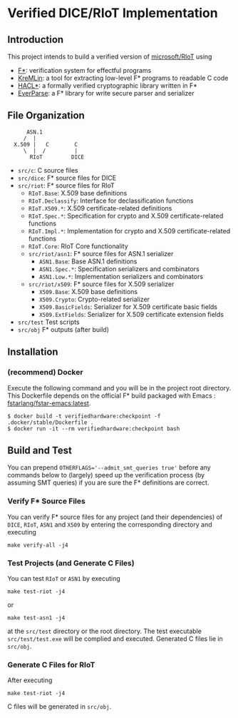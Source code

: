 Verified DICE/RIoT Implementation
======================


Introduction
------------

This project intends to build a verified version of [microsoft/RIoT](https://github.com/microsoft/RIoT) using
- [F*](https://github.com/FStarLang/FStar): verification system for effectful programs
- [KreMLin](https://github.com/FStarLang/kremlin): a tool for extracting low-level F* programs to readable C code
- [HACL*](https://github.com/project-everest/hacl-star): a formally verified cryptographic library written in F*
- [EverParse](https://github.com/project-everest/everparse): a F* library for write secure parser and serializer


File Organization
-----------------

```
      ASN.1
     /  |
  X.509 |   C        C
     \  |  /         |
       RIoT         DICE
```

- `src/c`: C source files
- `src/dice`: F* source files for DICE
- `src/riot`: F* source files for RIoT
  - `RIoT.Base`: X.509 base definitions
  - `RIoT.Declassify`: Interface for declassification functions
  - `RIoT.X509.*`: X.509 certificate-related definitions
  - `RIoT.Spec.*`: Specification for crypto and X.509 certificate-related functions
  - `RIoT.Impl.*`: Implementation for crypto and X.509 certificate-related functions
  - `RIoT.Core`: RIoT Core functionality
  - `src/riot/asn1`: F* source files for ASN.1 serializer
    - `ASN1.Base`: Base ASN.1 definitions
    - `ASN1.Spec.*`: Specification serializers and combinators
    - `ASN1.Low.*`: Implementation serializers and combinators
  - `src/riot/x509`: F* source files for X.509 serializer
    - `X509.Base`: X.509 base definitions
    - `X509.Crypto`:  Crypto-related serializer
    - `X509.BasicFields`: Serializer for X.509 certificate basic fields
    - `X509.ExtFields`: Serializer for X.509 certificate extension fields
- `src/test` Test scripts
- `src/obj` F* outputs (after build)


Installation
------------
### (recommend) Docker
Execute the following command and you will be in the project root directory. This Dockerfile depends on the official F* build packaged with Emacs : [fstarlang/fstar-emacs:latest](https://hub.docker.com/r/fstarlang/fstar-emacs/tags).
```
$ docker build -t verifiedhardware:checkpoint -f .docker/stable/Dockerfile .
$ docker run -it --rm verifiedhardware:checkpoint bash
```


Build and Test
--------------
You can prepend `OTHERFLAGS='--admit_smt_queries true'` before any commands below to (largely) speed up the verification process (by assuming SMT queries) if you are sure the F* definitions are correct.

### Verify F* Source Files
You can verify F* source files for any project (and their dependencies) of `DICE`, `RIoT`, `ASN1` and `X509` by entering the corresponding directory and executing
```
make verify-all -j4
```

### Test Projects (and Generate C Files)
You can test `RIoT` or `ASN1` by executing
```
make test-riot -j4
```
or
```
make test-asn1 -j4
```
at the `src/test` directory or the root directory. The test executable `src/test/test.exe` will be complied and executed. Generated C files lie in `src/obj`.

### Generate C Files for RIoT
After executing
```
make test-riot -j4
```
C files will be generated in `src/obj`.
